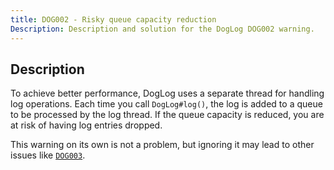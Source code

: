 ```yaml
---
title: DOG002 - Risky queue capacity reduction
Description: Description and solution for the DogLog DOG002 warning.
---
```


## Description

To achieve better performance, DogLog uses a separate thread for handling log operations.
Each time you call `DogLog#log()`, the log is added to a queue to be processed by the log thread.
If the queue capacity is reduced, you are at risk of having log entries dropped.

This warning on its own is not a problem, but ignoring it may lead to other issues like [`DOG003`](/reference/errors-and-warnings/dog003.md).
